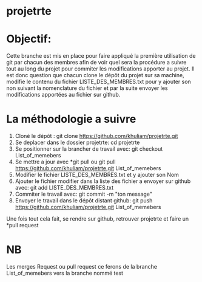 # projetrte

# Objectif:
Cette branche est mis en place pour faire appliqué la première utilisation de git par chacun des membres afin de voir quel sera la procédure a suivre tout au long du projet pour commiter les modifications apporter au projet. Il est donc question que chacun clone le dépôt du projet sur sa machine, modifie le contenu du fichier LISTE_DES_MEMBRES.txt pour y ajouter son non suivant la nomenclature du fichier et par la suite envoyer les modifications apportées au fichier sur github.

# La méthodologie a suivre
1) Cloné le dépôt : git clone https://github.com/khuliam/projetrte.git
2) Se deplacer dans le dossier projetrte: cd projetrte
3) Se positionner sur la brancher de travail avec: git checkout List_of_memebers
4) Se mettre a jour avec *git pull ou git pull https://github.com/khuliam/projetrte.git List_of_memebers
5) Modifier le fichier LISTE_DES_MEMBRES.txt et y ajouter son Nom
6) Ajouter le fichier modifier dans la liste des fichier a envoyer sur github avec: git add LISTE_DES_MEMBRES.txt
7) Commiter le travail avec: git commit -m "ton message"
8) Envoyer le travail dans le dépôt distant github: git push https://github.com/khuliam/projetrte.git List_of_memebers

Une fois tout cela fait, se rendre sur github, retrouver projetrte et faire un *pull request

# NB
Les merges Request ou pull request ce ferons de la branche List_of_memebers vers la branche nommé test
